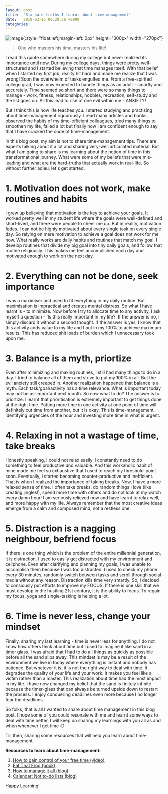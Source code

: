 ```yaml
---
layout: post
title:  "Six hard-truths I learnt about time-management"
date:   2019-03-15 00:20:26 +0900
categories: 
---
```

![image]({{site.url}}{{site.baseurl}}/assets/images/Time_Management_Cartoon.svg){:style="float:left;margin-left: 0px" height="300px" width="270px"}


> One who masters his time, masters his life!

I read this quote somewhere during my college but never realized its importance until now. During my college days, things were pretty well-structured and I started believing that time manages itself. With that belief when I started my first job, reality hit hard and made me realize that I was wrong! Soon the overwhelm of tasks engulfed me. From a free-spirited college grad, I was now expected to handle things as an adult - smartly and accurately. Time seemed so short and there were so many things to manage - work, fitness, relationships, hobbies, recreation, self-study and the list goes on. All this lead to rise of one evil within me - ANXIETY!

But I think this is how life teaches you. I started studying and practising about time-management rigourously. I read many articles and books, observed the habits of my time-efficient colleagues, tried many things to smoothen my life, failed a lot but finally now I am confident enough to say that I have cracked the code of time-management. 

In this blog post, my aim is not to share time-management tips. There are experts talking about it a lot and sharing very-well articulated material. But what I am going to share is my learning about the notion of time in this transformational journey. What were some of my beliefs that were mis-leading and what are the hard-truths that actually work in real-life. So without further adieu, let's get started.


# 1. Motivation does not work, make routines and habits 
I grew up believing that motivation is the key to achieve your goals. It worked pretty well in my student life where the goals were well-defined and short-lived, and there were people to cheer me up. But in reality, motivation fades. I can not be highly motivated about every single task on every single day. So relying on mere motivation to achieve a goal does not work for me now. What really works are daily habits and routines that match my goal. I develop routines that divide my big goal into tiny daily goals, and follow that routine religiously. This makes me feel accomplished each day and motivated enough to work on the next day. 

# 2. Everything can not be done, seek importance
I was a maximiser and used to fit everything in my daily routine. But maximisation is impractical and creates mental distress. So what I have learnt is - to minimize. Now before I try to allocate time to any activity, I ask myself a question - 'Is this really important in my life?' If the answer is no, I simply discard it without a second thought. If the answer is yes, I know that this activity adds value to my life and I put in my 100% to achieve maximum results. This has reduced shit loads of burden which I unnecessary took upon me. 

 
# 3. Balance is a myth, priortize
Even after minimizing and making routines, I still had many things to do in a day. I tried to balance all of them and strive to put my 100% in all. But the evil anxiety still creeped in. Another realization happened that balance is a myth. Each task/goal/activity has a time relevance. What is important today may not be as-important next month.  So now what to do? The answer is to priortize. I learnt that prioritisation is extremely important to get things done at the right time. Putting more time in one activity at one point of time will definitely cut time from another, but it is okay. This is time-management, identifying urgencies of the hour and investing more time in what is urgent. 

# 4. Relaxing in not a wastage of time, take breaks
Honestly speaking, I could not relax easily. I constantly need to do something to feel productive and valuable. And this workaholic habit of mine made me feel so exhaustive that I used to reach my threshold-point soon.  Eventually, I started becoming counter-productive and inefficient. That is when I realized the importance of taking breaks. Now, I have a more relaxed sense of time. I often take breaks, do random things I love (like creating jingles!), spend more time with others and do not look at my watch every damn hour! I am seriously relieved now and have learnt to relax well, and more happy with my life. Always remember that the most creative ideas emerge from a calm and composed mind, not a restless one.

# 5. Distraction is a nagging neighbour, befriend focus
If there is one thing which is the problem of the entire millennial generation, it is distraction. I used to easily get distracted with my environment and cellphone. Even after clarifying and planning my goals, I was unable to accomplish them because I was too distracted. I used to check my phone every 30 minutes, randomly switch between tasks and scroll through social-media without any reason. Distraction kills time very smartly. So, I decided to consiously put efforts to improve my FOCUS. If there is one skill that we must devolop in the hustling 21st century, it is the ability to focus. To regain my focus, yoga and single-tasking is helping a lot.

# 6. Time is never less, change your mindset
Finally, sharing  my last learning - time is never less for anything. I do not know how others think about time but I used to imagine it like sand in a timer glass. I was afraid that I had to do all things as quickly as possible before all the sand slips away. This mindset is may be a result of the environment we live in today where everything is instant and nobody has patience. But whatever it is, it is not the right way to deal with time. It degrades the quality of your life and your work. It makes you feel like a victim rather than a master. This realization about time had the most impact in my life.  I have now changed my belief that the sand is finitely infinite because the timer-glass that can always be turned upside down to restart the process. I enjoy conquering deadlines even more because I no longer fear the deadlines.


So folks, that is all I wanted to share about time management in this blog post. I hope some of you could resonate with me and learnt some ways to deal with time better. I will keep on sharing my learnings with you all as and when whenever I get time :D 

Till then, sharing some resources that will help you learn about time-management.

**Resources to learn about time-management:**

1. [How to gain control of your free time (video)](https://www.youtube.com/watch?v=n3kNlFMXslo)
2. [Eat That Frog (book)](https://www.amazon.in/Eat-That-Frog-Great-Procrastinating/dp/152309513X/ref=sr_1_1?ie=UTF8&qid=1552734494&sr=8-1&keywords=eat+that+frog)
3. [How to manage it all (blog)](https://www.livinglikeleila.com/manage-work-side-hustles-eating-healthy-staying-fit-relationships-etc/)
4. [Calendar: Not to-do lists (blog)](https://blog.usejournal.com/calendar-in-stead-of-to-do-lists-9ada86a512dd)

Happy Learning!